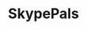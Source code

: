 ---
title: SkypePals
crosslinks:
- NSFW_KIK
- Serendipity
- TrollXChromosomes
- VintageProTips
- askwomenadvice
- McDonalds
- all
- RoastMe
---